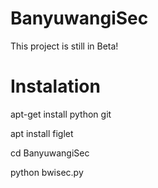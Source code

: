 # BanyuwangiSec
 This project is still in Beta!
# Instalation
 apt-get install python git

 apt install figlet

 cd BanyuwangiSec

 python bwisec.py
